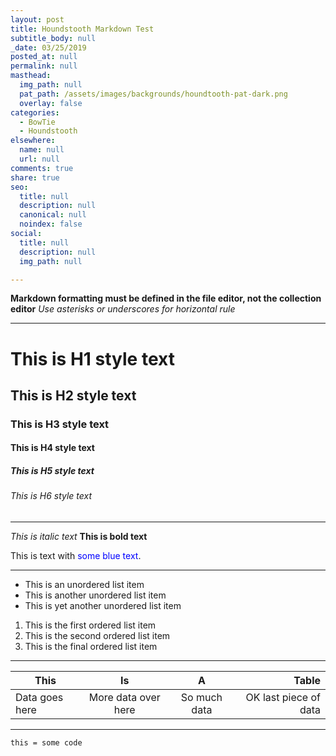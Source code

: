 ```yaml
---
layout: post
title: Houndstooth Markdown Test
subtitle_body: null
_date: 03/25/2019
posted_at: null
permalink: null
masthead:
  img_path: null
  pat_path: /assets/images/backgrounds/houndtooth-pat-dark.png
  overlay: false
categories:
  - BowTie
  - Houndstooth
elsewhere:
  name: null
  url: null
comments: true
share: true
seo:
  title: null
  description: null
  canonical: null
  noindex: false
social:
  title: null
  description: null
  img_path: null

---
```

**Markdown formatting must be defined in the file editor, not the collection editor**
*Use asterisks or underscores for horizontal rule*
***

# This is H1 style text
## This is H2 style text
### This is H3 style text
#### This is H4 style text
##### This is H5 style text
###### This is H6 style text

***
*This is italic text* **This is bold text**

This is text with <span style="color:blue">some blue text</span>.

***

* This is an unordered list item
* This is another unordered list item
* This is yet another unordered list item

1. This is the first ordered list item
2. This is the second ordered list item
3. This is the final ordered list item

***

| This | Is | A | Table |
|------|:----:|:---:|------:|
|Data goes here|More data over here| So much data| OK last piece of data|

___

`this = some code`
